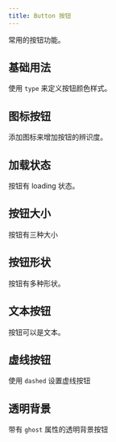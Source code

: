 ```yaml
---
title: Button 按钮
---
```


常用的按钮功能。

## 基础用法

使用 `type` 来定义按钮颜色样式。

<Example class="button-demo" :code="ButtonBase" />

## 图标按钮

添加图标来增加按钮的辨识度。

<Example class="button-demo" :code="ButtonIcon" />

## 加载状态

按钮有 loading 状态。

<Example class="button-demo" :code="ButtonLoading" />

## 按钮大小

按钮有三种大小

<Example class="button-demo" :code="ButtonSize" />

## 按钮形状

按钮有多种形状。

<Example class="button-demo" :code="ButtonShape" />

## 文本按钮

按钮可以是文本。

<Example class="button-demo" :code="ButtonText" />

## 虚线按钮

使用 `dashed` 设置虚线按钮

<Example class="button-demo" :code="ButtonDashed" />

## 透明背景

带有 `ghost` 属性的透明背景按钮

<Example class="button-demo" :code="ButtonGhost" />

<script setup lang="ts">
import * as ButtonBase from '~src/example/button/base.vue'
import * as ButtonIcon from '~src/example/button/icon.vue'
import * as ButtonLoading from '~src/example/button/loading.vue'
import * as ButtonSize from '~src/example/button/size.vue'
import * as ButtonShape from '~src/example/button/shape.vue'
import * as ButtonText from '~src/example/button/text.vue'
import * as ButtonDashed from '~src/example/button/dashed.vue'
import * as ButtonGhost from '~src/example/button/ghost.vue'
</script>

<style lang="stylus">

.button-demo
  .exapmle-component
    display flex
    align-items flex-end

  .tu-button
    margin-right 10px

</style>
